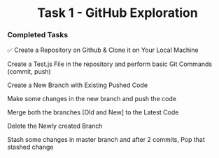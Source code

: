 <h1 align="center"> Task 1 - GitHub Exploration </h1>

### **Completed Tasks**
 
✅ Create a Repository on Github & Clone it on Your Local Machine

Create a Test.js File in the repository and perform basic Git Commands (commit, push)

Create a New Branch with Existing Pushed Code

Make some changes in the new branch and push the code

Merge both the branches [Old and New] to the Latest Code

Delete the Newly created Branch

Stash some changes in master branch and after 2 commits, Pop that stashed change 